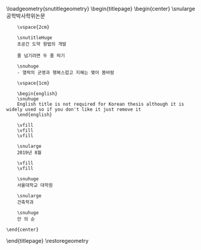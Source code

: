 <!--
서울대 학위논문 제본 및 인쇄요령:
http://library.snu.ac.kr/using/thesis

Except where otherwise noted, content in this thesis is licensed under a Creative Commons Attribution 4.0 License (http://creativecommons.org/licenses/by/4.0), which permits unrestricted use, distribution, and reproduction in any medium, provided the original work is properly cited. Copyright 2015,Tom Pollard.

ammended for UNSW by Mathew Lipson, 2018

amended by Euisoon Ahn, 2018
-->

\loadgeometry{snutitlegeometry}
\begin{titlepage}
    \begin{center}
        \snularge
        공학박사학위논문

        \vspace{2cm}

        \snutitleHuge
        초공간 도약 항법의 개발

        줄 넘기려면 두 줄 띄기

        \snuhuge
        - 열락의 군영과 행복스럽고 지혜는 맺어 봄바람

        \vspace{1cm}

        \begin{english}
        \snuhuge
        English title is not required for Korean thesis although it is widely used so if you don't like it just remove it
        \end{english}

        \vfill
        \vfill
        \vfill

        \snularge
        2019년 8월

        \vfill
        \vfill

        \snuhuge
        서울대학교 대학원

        \snularge
        건축학과

        \snuhuge
        안 의 순
        
    \end{center}
\end{titlepage}
\restoregeometry

<!-- ㉮ 논문 제목과 성명은 한글(국문)로 표기함을 원칙으로 한다. 단, 효과적인 의미전달을 위해 한자(漢字) 및 널리 통용되는 외국어를 혼용할 수 있다.
㉯ 외국인의 경우 성명은 외국어로만 표기하며, 외국어로 작성된 논문의 경우 외국어제목과 국문제목을 병기  한다.
㉰ 논문 제목을 한 줄로 표기할 수 없을 경우, 둘째 줄은 중앙에 맞춘다.
㉱ 부제(副題)가 있을 경우, 논문 제목 아래 중앙에 맞춘다.
㉲ 학교, 학과, 전공, 성명은 한글로 표기한다.
㉳ 논문 발간년도는 학위수여일이 속한 연, 월까지 표시 한다.
    예) 2018년 2월 졸업 시 : 2018년 2월  -->